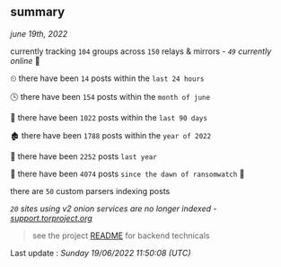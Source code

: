 
## summary
_june 19th, 2022_

currently tracking `104` groups across `150` relays & mirrors - _`49` currently online_ 📡

⏲ there have been `14` posts within the `last 24 hours`

🕓 there have been `154` posts within the `month of june`

📅 there have been `1022` posts within the `last 90 days`

🏚 there have been `1788` posts within the `year of 2022`

🚀 there have been `2252` posts `last year`

🦕 there have been `4074` posts `since the dawn of ransomwatch` 🐣

there are `50` custom parsers indexing posts

_`20` sites using v2 onion services are no longer indexed - [support.torproject.org](https://support.torproject.org/onionservices/v2-deprecation/)_

> see the project [README](https://github.com/jmousqueton/ransomwatch#readme) for backend technicals



Last update : _Sunday 19/06/2022 11:50:08 (UTC)_


